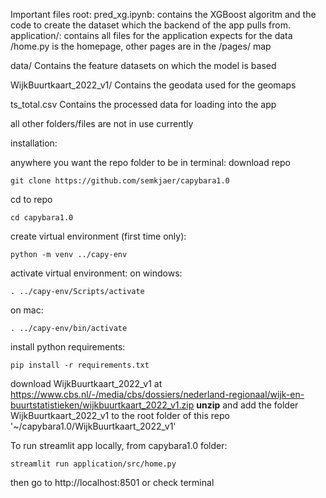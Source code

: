Important files
root:
  pred_xg.ipynb: contains the XGBoost algoritm and the code to create the dataset which the backend of the app pulls from.
  application/:
    contains all files for the application expects for the data
    /home.py is the homepage, other pages are in the /pages/ map
  
  data/
    Contains the feature datasets on which the model is based
    
  WijkBuurtkaart_2022_v1/
    Contains the geodata used for the geomaps

  ts_total.csv 
    Contains the processed data for loading into the app

  all other folders/files are not in use currently


installation:

anywhere you want the repo folder to be in terminal:
download repo
```
git clone https://github.com/semkjaer/capybara1.0
```
cd to repo
```
cd capybara1.0
```
create virtual environment (first time only):
```
python -m venv ../capy-env
```

activate virtual environment:
on windows:
```
. ../capy-env/Scripts/activate
```
on mac:
```
. ../capy-env/bin/activate
```
install python requirements:
```
pip install -r requirements.txt
```
download WijkBuurtkaart_2022_v1 at https://www.cbs.nl/-/media/cbs/dossiers/nederland-regionaal/wijk-en-buurtstatistieken/wijkbuurtkaart_2022_v1.zip
**unzip** and add the folder WijkBuurtkaart_2022_v1 to the root folder of this repo '~/capybara1.0/WijkBuurtkaart_2022_v1'

To run streamlit app locally, from capybara1.0 folder:
```
streamlit run application/src/home.py
```
then go to http://localhost:8501 or check terminal

